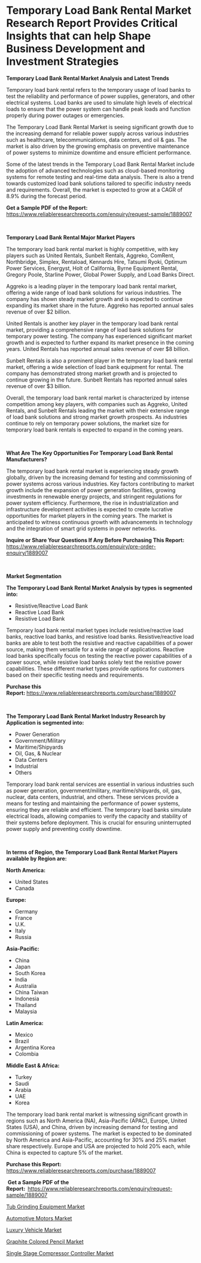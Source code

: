 <p><h1>Temporary Load Bank Rental Market Research Report Provides Critical Insights that can help Shape Business Development and Investment Strategies</h1></p><p><strong>Temporary Load Bank Rental Market Analysis and Latest Trends</strong></p>
<p><p>Temporary load bank rental refers to the temporary usage of load banks to test the reliability and performance of power supplies, generators, and other electrical systems. Load banks are used to simulate high levels of electrical loads to ensure that the power system can handle peak loads and function properly during power outages or emergencies. </p><p>The Temporary Load Bank Rental Market is seeing significant growth due to the increasing demand for reliable power supply across various industries such as healthcare, telecommunications, data centers, and oil & gas. The market is also driven by the growing emphasis on preventive maintenance of power systems to minimize downtime and ensure efficient performance.</p><p>Some of the latest trends in the Temporary Load Bank Rental Market include the adoption of advanced technologies such as cloud-based monitoring systems for remote testing and real-time data analysis. There is also a trend towards customized load bank solutions tailored to specific industry needs and requirements. Overall, the market is expected to grow at a CAGR of 8.9% during the forecast period.</p></p>
<p><strong>Get a Sample PDF of the Report:&nbsp;</strong> <a href="https://www.reliableresearchreports.com/enquiry/request-sample/1889007">https://www.reliableresearchreports.com/enquiry/request-sample/1889007</a></p>
<p>&nbsp;</p>
<p><strong>Temporary Load Bank Rental Major Market Players</strong></p>
<p><p>The temporary load bank rental market is highly competitive, with key players such as United Rentals, Sunbelt Rentals, Aggreko, ComRent, Northbridge, Simplex, Rentaload, Kennards Hire, Tatsumi Ryoki, Optimum Power Services, Energyst, Holt of California, Byrne Equipment Rental, Gregory Poole, Starline Power, Global Power Supply, and Load Banks Direct.</p><p>Aggreko is a leading player in the temporary load bank rental market, offering a wide range of load bank solutions for various industries. The company has shown steady market growth and is expected to continue expanding its market share in the future. Aggreko has reported annual sales revenue of over $2 billion.</p><p>United Rentals is another key player in the temporary load bank rental market, providing a comprehensive range of load bank solutions for temporary power testing. The company has experienced significant market growth and is expected to further expand its market presence in the coming years. United Rentals has reported annual sales revenue of over $8 billion.</p><p>Sunbelt Rentals is also a prominent player in the temporary load bank rental market, offering a wide selection of load bank equipment for rental. The company has demonstrated strong market growth and is projected to continue growing in the future. Sunbelt Rentals has reported annual sales revenue of over $3 billion.</p><p>Overall, the temporary load bank rental market is characterized by intense competition among key players, with companies such as Aggreko, United Rentals, and Sunbelt Rentals leading the market with their extensive range of load bank solutions and strong market growth prospects. As industries continue to rely on temporary power solutions, the market size for temporary load bank rentals is expected to expand in the coming years.</p></p>
<p>&nbsp;</p>
<p><strong>What Are The Key Opportunities For Temporary Load Bank Rental Manufacturers?</strong></p>
<p><p>The temporary load bank rental market is experiencing steady growth globally, driven by the increasing demand for testing and commissioning of power systems across various industries. Key factors contributing to market growth include the expansion of power generation facilities, growing investments in renewable energy projects, and stringent regulations for power system efficiency. Furthermore, the rise in industrialization and infrastructure development activities is expected to create lucrative opportunities for market players in the coming years. The market is anticipated to witness continuous growth with advancements in technology and the integration of smart grid systems in power networks.</p></p>
<p><strong>Inquire or Share Your Questions If Any Before Purchasing This Report:</strong> <a href="https://www.reliableresearchreports.com/enquiry/pre-order-enquiry/1889007">https://www.reliableresearchreports.com/enquiry/pre-order-enquiry/1889007</a></p>
<p>&nbsp;</p>
<p><strong>Market Segmentation</strong></p>
<p><strong>The Temporary Load Bank Rental Market Analysis by types is segmented into:</strong></p>
<p><ul><li>Resistive/Reactive Load Bank</li><li>Reactive Load Bank</li><li>Resistive Load Bank</li></ul></p>
<p><p>Temporary load bank rental market types include resistive/reactive load banks, reactive load banks, and resistive load banks. Resistive/reactive load banks are able to test both the resistive and reactive capabilities of a power source, making them versatile for a wide range of applications. Reactive load banks specifically focus on testing the reactive power capabilities of a power source, while resistive load banks solely test the resistive power capabilities. These different market types provide options for customers based on their specific testing needs and requirements.</p></p>
<p><strong>Purchase this Report:&nbsp;</strong><a href="https://www.reliableresearchreports.com/purchase/1889007">https://www.reliableresearchreports.com/purchase/1889007</a></p>
<p>&nbsp;</p>
<p><strong>The Temporary Load Bank Rental Market Industry Research by Application is segmented into:</strong></p>
<p><ul><li>Power Generation</li><li>Government/Military</li><li>Maritime/Shipyards</li><li>Oil, Gas, & Nuclear</li><li>Data Centers</li><li>Industrial</li><li>Others</li></ul></p>
<p><p>Temporary load bank rental services are essential in various industries such as power generation, government/military, maritime/shipyards, oil, gas, nuclear, data centers, industrial, and others. These services provide a means for testing and maintaining the performance of power systems, ensuring they are reliable and efficient. The temporary load banks simulate electrical loads, allowing companies to verify the capacity and stability of their systems before deployment. This is crucial for ensuring uninterrupted power supply and preventing costly downtime.</p></p>
<p>&nbsp;</p>
<p><strong>In terms of Region, the Temporary Load Bank Rental Market Players available by Region are:</strong></p>
<p>
    <p> <strong> North America: </strong>
        <ul>
            <li>United States</li>
            <li>Canada</li>
        </ul>
        </p> 
    <p> <strong> Europe: </strong>
        <ul>
            <li>Germany</li>
            <li>France</li>
            <li>U.K.</li>
            <li>Italy</li>
            <li>Russia</li>
        </ul>
        </p> 
    <p> <strong> Asia-Pacific: </strong>
        <ul>
            <li>China</li>
            <li>Japan</li>
            <li>South Korea</li>
            <li>India</li>
            <li>Australia</li>
            <li>China Taiwan</li>
            <li>Indonesia</li>
            <li>Thailand</li>
            <li>Malaysia</li>
        </ul>
        </p> 
    <p> <strong> Latin America: </strong>
        <ul>
            <li>Mexico</li>
            <li>Brazil</li>
            <li>Argentina Korea</li>
            <li>Colombia</li>
        </ul>
        </p> 
    <p> <strong> Middle East & Africa: </strong>
        <ul>
            <li>Turkey</li>
            <li>Saudi</li>
            <li>Arabia</li>
            <li>UAE</li>
            <li>Korea</li>
        </ul>
    </p>
    </p>
<p><p>The temporary load bank rental market is witnessing significant growth in regions such as North America (NA), Asia-Pacific (APAC), Europe, United States (USA), and China, driven by increasing demand for testing and commissioning of power systems. The market is expected to be dominated by North America and Asia-Pacific, accounting for 30% and 25% market share respectively. Europe and USA are projected to hold 20% each, while China is expected to capture 5% of the market.</p></p>
<p><strong>Purchase this Report: </strong><a href="https://www.reliableresearchreports.com/purchase/1889007">https://www.reliableresearchreports.com/purchase/1889007</a></p>
<p>&nbsp;<strong>Get a Sample PDF of the Report:&nbsp;&nbsp;</strong><a href="https://www.reliableresearchreports.com/enquiry/request-sample/1889007">https://www.reliableresearchreports.com/enquiry/request-sample/1889007</a></p>
<p><strong></strong></p>
<p><p><a href="https://natural-crush-b99.notion.site/Tub-Grinding-Equipment-Market-Size-Growing-and-Forecasted-for-period-from-2024-2031-and-provides-c-d376ea94013f475c92349f4738203014">Tub Grinding Equipment Market</a></p><p><a href="https://view.publitas.com/reportprime-1/automotive-motors-market-research-report-provides-critical-insights-that-can-help-shape-business-development-and-investment-strategies/">Automotive Motors Market</a></p><p><a href="https://view.publitas.com/reportprime-1/luxury-vehicle-market-size-2024-2031-global-industrial-analysis-key-geographical-regions-market-share-top-key-players-product-types-and-forecast-research-report/">Luxury Vehicle Market</a></p><p><a href="https://simplistic-meeting-7ee.notion.site/Graphite-Colored-Pencil-Market-Size-Growth-and-Forecast-from-2024-2031-bfdcc686dd54412bb2c749fd2420a446">Graphite Colored Pencil Market</a></p><p><a href="https://zircon-bluebell-299.notion.site/Single-Stage-Compressor-Controller-Market-Size-Global-Industry-Overview-Market-Segmentation-and-Fo-05e9dbf39cc549b8a953a85f1bce9be5">Single Stage Compressor Controller Market</a></p></p>